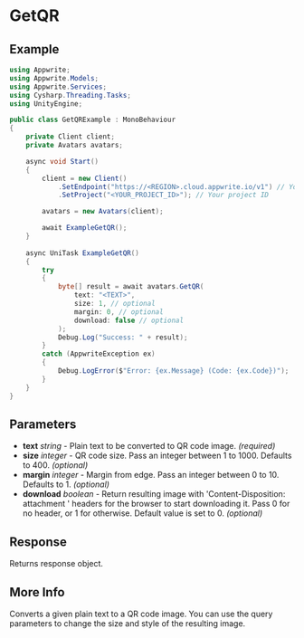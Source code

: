 # GetQR

## Example

```csharp
using Appwrite;
using Appwrite.Models;
using Appwrite.Services;
using Cysharp.Threading.Tasks;
using UnityEngine;

public class GetQRExample : MonoBehaviour
{
    private Client client;
    private Avatars avatars;

    async void Start()
    {
        client = new Client()
            .SetEndpoint("https://<REGION>.cloud.appwrite.io/v1") // Your API Endpoint
            .SetProject("<YOUR_PROJECT_ID>"); // Your project ID

        avatars = new Avatars(client);

        await ExampleGetQR();
    }
    
    async UniTask ExampleGetQR()
    {
        try
        {
            byte[] result = await avatars.GetQR(
                text: "<TEXT>",
                size: 1, // optional
                margin: 0, // optional
                download: false // optional
            );
            Debug.Log("Success: " + result);
        }
        catch (AppwriteException ex)
        {
            Debug.LogError($"Error: {ex.Message} (Code: {ex.Code})");
        }
    }
}
```

## Parameters

- **text** *string* - Plain text to be converted to QR code image. *(required)* 
- **size** *integer* - QR code size. Pass an integer between 1 to 1000. Defaults to 400. *(optional)*
- **margin** *integer* - Margin from edge. Pass an integer between 0 to 10. Defaults to 1. *(optional)*
- **download** *boolean* - Return resulting image with &#039;Content-Disposition: attachment &#039; headers for the browser to start downloading it. Pass 0 for no header, or 1 for otherwise. Default value is set to 0. *(optional)*

## Response

Returns response object.
## More Info

Converts a given plain text to a QR code image. You can use the query parameters to change the size and style of the resulting image.

